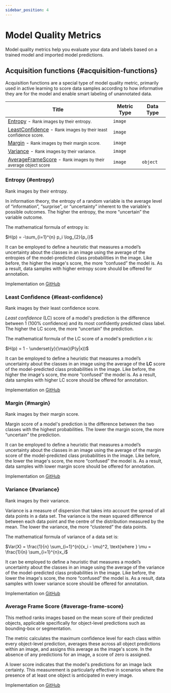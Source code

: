 ```yaml
---
sidebar_position: 4
---
```


# Model Quality Metrics

Model quality metrics help you evaluate your data and labels based on a trained model and imported model predictions.


## Acquisition functions {#acquisition-functions}

Acquisition functions are a special type of model quality metric, primarily used in active learning to score data samples according to how informative they are for the model and enable smart labeling of unannotated data.

| Title                                                                                                | Metric Type | Data Type |
|------------------------------------------------------------------------------------------------------|-------------|----------|
| [Entropy](#entropy) - <small>Rank images by their entropy.</small>                                   | `image`     |          |
| [LeastConfidence](#least-confidence) - <small>Rank images by their least confidence score.</small>   | `image`     |          |
| [Margin](#margin) - <small>Rank images by their margin score.</small>                                | `image`     |          |
| [Variance](#variance) - <small>Rank images by their variance.</small>                                | `image`     |          |
| [AverageFrameScore](#average-frame-score) - <small>Rank images by their average object score</small> | `image`     | `object`  |

### Entropy {#entropy}

Rank images by their entropy.

In information theory, the entropy of a random variable is the average level of “information”, “surprise”, or “uncertainty” inherent to the variable's possible outcomes.
The higher the entropy, the more “uncertain” the variable outcome.

The mathematical formula of entropy is:

$H(p) = -\sum_{i=1}^{n} p_i \log_{2}{p_i}$

It can be employed to define a heuristic that measures a model’s uncertainty about the classes in an image using the average of the entropies of the model-predicted class probabilities in the image.
Like before, the higher the image's score, the more “confused” the model is.
As a result, data samples with higher entropy score should be offered for annotation.

Implementation on [GitHub](https://github.com/encord-team/encord-active/blob/main/src/encord_active/lib/metrics/acquisition_metrics/acquisition_functions.py)


### Least Confidence {#least-confidence}

Rank images by their least confidence score.

_Least confidence_ (LC) score of a model's prediction is the difference between 1 (100% confidence) and its most confidently predicted class label.
The higher the LC score, the more “uncertain” the prediction.

The mathematical formula of the LC score of a model's prediction $x$ is:

$H(p) = 1 - \underset{y}{\max}(P(y|x))$

It can be employed to define a heuristic that measures a model’s uncertainty about the classes in an image using the average of the **LC** score of the model-predicted class probabilities in the image.
Like before, the higher the image's score, the more “confused” the model is.
As a result, data samples with higher LC score should be offered for annotation.

Implementation on [GitHub](https://github.com/encord-team/encord-active/blob/main/src/encord_active/lib/metrics/acquisition_metrics/acquisition_functions.py)


### Margin {#margin}

Rank images by their margin score.

Margin score of a model's prediction is the difference between the two classes with the highest probabilities.
The lower the margin score, the more “uncertain” the prediction.

It can be employed to define a heuristic that measures a model’s uncertainty about the classes in an image using the average of the margin score of the model-predicted class probabilities in the image.
Like before, the lower the image's score, the more “confused” the model is.
As a result, data samples with lower margin score should be offered for annotation.

Implementation on [GitHub](https://github.com/encord-team/encord-active/blob/main/src/encord_active/lib/metrics/acquisition_metrics/acquisition_functions.py)


### Variance {#variance}

Rank images by their variance.

Variance is a measure of dispersion that takes into account the spread of all data points in a data set.
The variance is the mean squared difference between each data point and the centre of the distribution measured by the mean.
The lower the variance, the more “clustered” the data points.

The mathematical formula of variance of a data set is:

$Var(X) = \frac{1}{n} \sum_{i=1}^{n}(x_i - \mu)^2, \text{where } \mu = \frac{1}{n} \sum_{i=1}^{n}x_i$

It can be employed to define a heuristic that measures a model’s uncertainty about the classes in an image using the average of the variance of the model-predicted class probabilities in the image.
Like before, the lower the image's score, the more “confused” the model is.
As a result, data samples with lower variance score should be offered for annotation.

Implementation on [GitHub](https://github.com/encord-team/encord-active/blob/main/src/encord_active/lib/metrics/acquisition_metrics/acquisition_functions.py)


### Average Frame Score {#average-frame-score}

This method ranks images based on the mean score of their predicted objects, applicable specifically for object-level predictions such as bounding-box or segmentation.

The metric calculates the maximum confidence level for each class within every object-level prediction, averages these across all object predictions within an image, and assigns this average as the image's score. 
In the absence of any predictions for an image, a score of zero is assigned.

A lower score indicates that the model's predictions for an image lack certainty. This measurement is particularly effective in scenarios where the presence of at least one object is anticipated in every image.

Implementation on [GitHub](https://github.com/encord-team/encord-active/blob/main/src/encord_active/lib/metrics/acquisition_metrics/acquisition_functions.py)